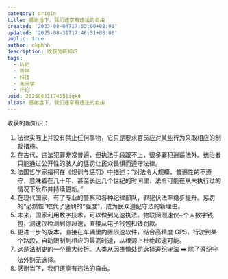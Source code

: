 ```yaml
---
category: origin
title: 感谢当下，我们还享有违法的自由
created: '2023-08-04T17:53:00+08:00'
updated: '2025-08-31T17:46:51+08:00'
public: true
author: dkphhh
description: 收获的新知识
tags:
  - 历史
  - 哲学
  - 科技
  - 未来学
  - 评论
uuid: 20250831174651igk8
alias: 感谢当下，我们还享有违法的自由
---
```


收获的新知识：

1. 法律实际上并没有禁止任何事物，它只是要求官员应对某些行为采取相应的制裁措施。
2. 在古代，违法犯罪非常普遍，但执法手段跟不上，很多罪犯逍遥法外。统治者只能通过公开性的骇人的惩罚让民众畏惧而遵守法律。
3. 法国哲学家福柯在《规训与惩罚》中描述：“对法令大规模、普遍性的不遵守，意味着在几十年、甚至长达几个世纪的时间里，法令可能在从未执行过的情况下发布并持续更新。”
4. 在现代国家，有了专业的警察和各种纪律部队，罪犯伏法率稳步提升。惩罚的“必然性”取代了惩罚的“强度”，成为民众遵纪守法的新理由。
5. 未来，国家利用数字技术，可以做到光速执法。物联网测速仪+个人数字钱包，测速仪检测到你超速，直接从电子钱包扣钱罚款。
6. 更进一步的版本，直接在车辆里内置限速软件，结合高精度 GPS，行驶到某个路段，自动限制到相应的最高时速，从根源上杜绝超速可能。
7. 这是法制史的一个重大转折。人类从因畏惧处罚选择遵纪守法 ➡️ 除了遵纪守法外别无选择。
8. 感谢当下，我们还享有违法的自由。

